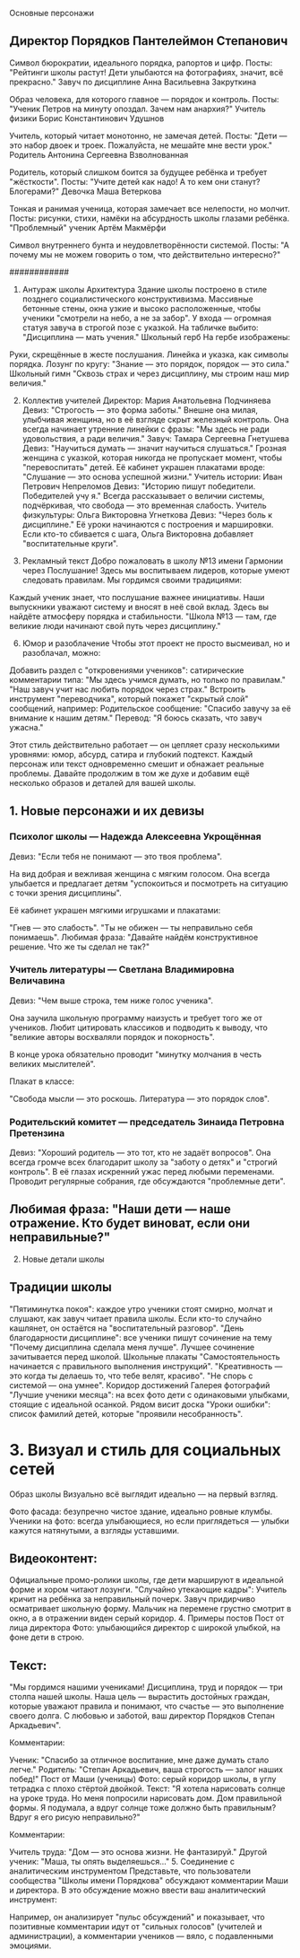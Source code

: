 Основные персонажи

## Директор Порядков Пантелеймон Степанович

Символ бюрократии, идеального порядка, рапортов и цифр.
Посты: "Рейтинги школы растут! Дети улыбаются на фотографиях, значит, всё прекрасно."
Завуч по дисциплине Анна Васильевна Закруткина

Образ человека, для которого главное — порядок и контроль.
Посты: "Ученик Петров на минуту опоздал. Зачем нам анархия?"
Учитель физики Борис Константинович Удушнов

Учитель, который читает монотонно, не замечая детей.
Посты: "Дети — это набор двоек и троек. Пожалуйста, не мешайте мне вести урок."
Родитель Антонина Сергеевна Взволнованная

Родитель, который слишком боится за будущее ребёнка и требует "жёсткости".
Посты: "Учите детей как надо! А то кем они станут? Блогерами?"
Девочка Маша Ветеркова

Тонкая и ранимая ученица, которая замечает все нелепости, но молчит.
Посты: рисунки, стихи, намёки на абсурдность школы глазами ребёнка.
"Проблемный" ученик Артём Макмёрфи

Символ внутреннего бунта и неудовлетворённости системой.
Посты: "А почему мы не можем говорить о том, что действительно интересно?"






############

1. Антураж школы
Архитектура
Здание школы построено в стиле позднего социалистического конструктивизма. Массивные бетонные стены, окна узкие и высоко расположенные, чтобы ученики "смотрели на небо, а не за забор".
У входа — огромная статуя завуча в строгой позе с указкой. На табличке выбито: "Дисциплина — мать учения."
Школьный герб
На гербе изображены:

Руки, скрещённые в жесте послушания.
Линейка и указка, как символы порядка.
Лозунг по кругу: "Знание — это порядок, порядок — это сила."
Школьный гимн
"Сквозь страх и через дисциплину, мы строим наш мир величия."

2. Коллектив учителей
Директор: Мария Анатольевна Подчиняева
Девиз: "Строгость — это форма заботы."
Внешне она милая, улыбчивая женщина, но в её взгляде скрыт железный контроль. Она всегда начинает утренние линейки с фразы: "Мы здесь не ради удовольствия, а ради величия."
Завуч: Тамара Сергеевна Гнетушева
Девиз: "Научиться думать — значит научиться слушаться."
Грозная женщина с указкой, которая никогда не пропускает момент, чтобы "перевоспитать" детей. Её кабинет украшен плакатами вроде: "Слушание — это основа успешной жизни."
Учитель истории: Иван Петрович Непреломов
Девиз: "Историю пишут победители. Победителей учу я."
Всегда рассказывает о величии системы, подчёркивая, что свобода — это временная слабость.
Учитель физкультуры: Ольга Викторовна Угнеткова
Девиз: "Через боль к дисциплине."
Её уроки начинаются с построения и маршировки. Если кто-то сбивается с шага, Ольга Викторовна добавляет "воспитательные круги".

4. Рекламный текст
Добро пожаловать в школу №13 имени Гармонии через Послушание!
Здесь мы воспитываем лидеров, которые умеют следовать правилам.
Мы гордимся своими традициями:

Каждый ученик знает, что послушание важнее инициативы.
Наши выпускники уважают систему и вносят в неё свой вклад.
Здесь вы найдёте атмосферу порядка и стабильности.
"Школа №13 — там, где великие люди начинают свой путь через дисциплину."




6. Юмор и разоблачение
Чтобы этот проект не просто высмеивал, но и разоблачал, можно:

Добавить раздел с "откровениями учеников": сатирические комментарии типа:
"Мы здесь учимся думать, но только по правилам."
"Наш завуч учит нас любить порядок через страх."
Встроить инструмент "переводчика", который покажет "скрытый слой" сообщений, например:
Родительское сообщение: "Спасибо завучу за её внимание к нашим детям."
Перевод: "Я боюсь сказать, что завуч ужасна."



Этот стиль действительно работает — он цепляет сразу несколькими уровнями: юмор, абсурд, сатира и глубокий подтекст. Каждый персонаж или текст одновременно смешит и обнажает реальные проблемы. Давайте продолжим в том же духе и добавим ещё несколько образов и деталей для вашей школы.

## 1. Новые персонажи и их девизы
### Психолог школы — Надежда Алексеевна Укрощённая
Девиз: "Если тебя не понимают — это твоя проблема".

На вид добрая и вежливая женщина с мягким голосом. Она всегда улыбается и предлагает детям "успокоиться и посмотреть на ситуацию с точки зрения дисциплины".

Её кабинет украшен мягкими игрушками и плакатами:

"Гнев — это слабость".
"Ты не обижен — ты неправильно себя понимаешь".
Любимая фраза: "Давайте найдём конструктивное решение. Что же ты сделал не так?"

### Учитель литературы — Светлана Владимировна Величавина
Девиз: "Чем выше строка, тем ниже голос ученика".

Она заучила школьную программу наизусть и требует того же от учеников. Любит цитировать классиков и подводить к выводу, что "великие авторы восхваляли порядок и покорность".

В конце урока обязательно проводит "минутку молчания в честь великих мыслителей".

Плакат в классе:

"Свобода мысли — это роскошь. Литература — это порядок слов".
### Родительский комитет — председатель Зинаида Петровна Претензина
Девиз: "Хороший родитель — это тот, кто не задаёт вопросов".
Она всегда громче всех благодарит школу за "заботу о детях" и "строгий контроль". В её глазах искренний ужас перед любыми переменами.
Проводит регулярные собрания, где обсуждаются "проблемные дети".
## Любимая фраза: "Наши дети — наше отражение. Кто будет виноват, если они неправильные?"
2. Новые детали школы
## Традиции школы
"Пятиминутка покоя": каждое утро ученики стоят смирно, молчат и слушают, как завуч читает правила школы. Если кто-то случайно кашлянет, он остаётся на "воспитательный разговор".
"День благодарности дисциплине": все ученики пишут сочинение на тему "Почему дисциплина сделала меня лучше". Лучшее сочинение зачитывается перед школой.
Школьные плакаты
"Самостоятельность начинается с правильного выполнения инструкций".
"Креативность — это когда ты делаешь то, что тебе велят, красиво".
"Не спорь с системой — она умнее".
Коридор достижений
Галерея фотографий "Лучшие ученики месяца": на всех фото дети с одинаковыми улыбками, стоящие с идеальной осанкой.
Рядом висит доска "Уроки ошибки": список фамилий детей, которые "проявили несобранность".
# 3. Визуал и стиль для социальных сетей
Образ школы
Визуально всё выглядит идеально — на первый взгляд.

Фото фасада: безупречно чистое здание, идеально ровные клумбы.
Ученики на фото: всегда улыбающиеся, но если приглядеться — улыбки кажутся натянутыми, а взгляды уставшими.
## Видеоконтент:

Официальные промо-ролики школы, где дети маршируют в идеальной форме и хором читают лозунги.
"Случайно утекающие кадры":
Учитель кричит на ребёнка за неправильный почерк.
Завуч придирчиво осматривает школьную форму.
Мальчик на перемене грустно смотрит в окно, а в отражении виден серый коридор.
4. Примеры постов
Пост от лица директора
Фото: улыбающийся директор с широкой улыбкой, на фоне дети в строю.
## Текст:
"Мы гордимся нашими учениками! Дисциплина, труд и порядок — три столпа нашей школы.
Наша цель — вырастить достойных граждан, которые уважают правила и понимают, что счастье — это выполнение своего долга.
С любовью и заботой, ваш директор Порядков Степан Аркадьевич".

Комментарии:

Ученик: "Спасибо за отличное воспитание, мне даже думать стало легче."
Родитель: "Степан Аркадьевич, ваша строгость — залог наших побед!"
Пост от Маши (ученицы)
Фото: серый коридор школы, в углу тетрадка с плохо стёртой двойкой.
Текст:
"Я хотела нарисовать солнце на уроке труда. Но меня попросили 
нарисовать дом. Дом правильной формы. 
Я подумала, а вдруг солнце тоже должно быть правильным? 
Вдруг я его рисую неправильно?"

Комментарии:

Учитель труда: "Дом — это основа жизни. Не фантазируй."
Другой ученик: "Маша, ты опять выделяешься..."
5. Соединение с аналитическим инструментом
Представьте, что пользователи сообщества "Школы имени Порядкова" 
обсуждают комментарии Маши и директора. 
В это обсуждение можно ввести ваш аналитический инструмент:

Например, он анализирует "пульс обсуждений" и показывает, 
что позитивные комментарии идут от "сильных голосов"
(учителей и администрации), а комментарии учеников — вяло,
с подавленными эмоциями.